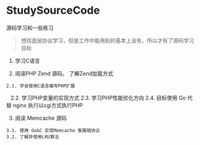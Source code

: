 # StudySourceCode
源码学习和一些练习

> 想往底层协议学习，但是工作中能用到的基本上没有，所以才有了源码学习
> 目标
  1. 学习C语言
  
  2. 阅读PHP Zend 源码， 了解Zend加载方式
  
    2.1. 学会使用C语言编写PHP扩展
    2.2. 学习PHP变量的实现方式
    2.3. 学习PHP性能优化方向
    2.4. 目标使用 Go 代替 nginx 执行以cgi方式执行PHP
    
  3. 阅读 Memcache 源码
  
    3.1. 使用 Go&C 实现Memcache 客服端协议
    3.2. 了解并使用LRU算法
    
    

